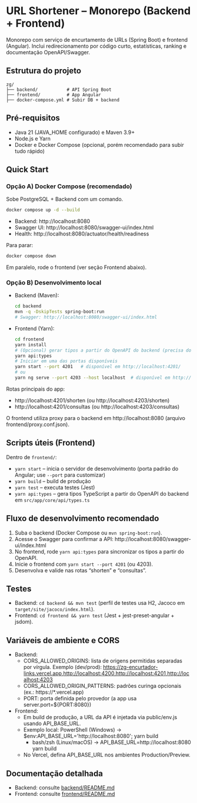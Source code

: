 # URL Shortener – Monorepo (Backend + Frontend)

Monorepo com serviço de encurtamento de URLs (Spring Boot) e frontend (Angular). Inclui redirecionamento por código curto, estatísticas, ranking e documentação OpenAPI/Swagger.

## Estrutura do projeto
```
zg/
├── backend/           # API Spring Boot
├── frontend/          # App Angular
├── docker-compose.yml # Subir DB + backend
```

## Pré-requisitos
- Java 21 (JAVA_HOME configurado) e Maven 3.9+
- Node.js e Yarn
- Docker e Docker Compose (opcional, porém recomendado para subir tudo rápido)

## Quick Start

### Opção A) Docker Compose (recomendado)
Sobe PostgreSQL + Backend com um comando.

```bash
docker compose up -d --build
```
- Backend: http://localhost:8080
- Swagger UI: http://localhost:8080/swagger-ui/index.html
- Health: http://localhost:8080/actuator/health/readiness

Para parar:
```bash
docker compose down
```

Em paralelo, rode o frontend (ver seção Frontend abaixo).

### Opção B) Desenvolvimento local
- Backend (Maven):
  ```bash
  cd backend
  mvn -q -DskipTests spring-boot:run
  # Swagger: http://localhost:8080/swagger-ui/index.html
  ```
- Frontend (Yarn):
  ```bash
  cd frontend
  yarn install
  # (Opcional) gerar tipos a partir do OpenAPI do backend (precisa do backend rodando)
  yarn api:types
  # Iniciar em uma das portas disponíveis
  yarn start --port 4201   # disponível em http://localhost:4201/
  # ou
  yarn ng serve --port 4203 --host localhost  # disponível em http://localhost:4203/
  ```

Rotas principais do app:
- http://localhost:4201/shorten (ou http://localhost:4203/shorten)
- http://localhost:4201/consultas (ou http://localhost:4203/consultas)

O frontend utiliza proxy para o backend em http://localhost:8080 (arquivo frontend/proxy.conf.json).

## Scripts úteis (Frontend)
Dentro de `frontend/`:
- `yarn start` – inicia o servidor de desenvolvimento (porta padrão do Angular; use `--port` para customizar)
- `yarn build` – build de produção
- `yarn test` – executa testes (Jest)
- `yarn api:types` – gera tipos TypeScript a partir do OpenAPI do backend em `src/app/core/api/types.ts`

## Fluxo de desenvolvimento recomendado
1) Suba o backend (Docker Compose ou `mvn spring-boot:run`).
2) Acesse o Swagger para confirmar a API: http://localhost:8080/swagger-ui/index.html
3) No frontend, rode `yarn api:types` para sincronizar os tipos a partir do OpenAPI.
4) Inicie o frontend com `yarn start --port 4201` (ou 4203).
5) Desenvolva e valide nas rotas “shorten” e “consultas”.

## Testes
- Backend: `cd backend && mvn test` (perfil de testes usa H2, Jacoco em `target/site/jacoco/index.html`).
- Frontend: `cd frontend && yarn test` (Jest + jest-preset-angular + jsdom).

## Variáveis de ambiente e CORS

- Backend:
  - CORS_ALLOWED_ORIGINS: lista de origens permitidas separadas por vírgula. Exemplo (dev/prod): https://zg-encurtador-links.vercel.app,http://localhost:4200,http://localhost:4201,http://localhost:4203
  - CORS_ALLOWED_ORIGIN_PATTERNS: padrões curinga opcionais (ex.: https://*.vercel.app)
  - PORT: porta definida pelo provedor (a app usa server.port=${PORT:8080})
- Frontend:
  - Em build de produção, a URL da API é injetada via public/env.js usando API_BASE_URL.
  - Exemplo local: PowerShell (Windows) -> $env:API_BASE_URL='http://localhost:8080'; yarn build
    - bash/zsh (Linux/macOS) -> API_BASE_URL=http://localhost:8080 yarn build
  - No Vercel, defina API_BASE_URL nos ambientes Production/Preview.

## Documentação detalhada
- Backend: consulte [backend/README.md](backend/README.md)
- Frontend: consulte [frontend/README.md](frontend/README.md)